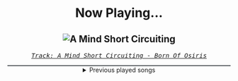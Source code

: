 <div align="center"> 
<h1>Now Playing...</h1>

![A Mind Short Circuiting](https://i.scdn.co/image/ab67616d00001e02fa629cc0d370adab303af29b)
--
_<samp><a href="https://open.spotify.com/track/5pprQsd40yQztKjJRri3Rn">Track: A Mind Short Circuiting - Born Of Osiris</a></samp>_

<div style="border: 1px #4B5054 solid"></div>
<details>
  <summary>
    Previous played songs
  </summary>
  <table>
    <thead>
      <tr>
        <th>
          Artist
        </th>
        <th>
          Song
        </th>
        <th>
          Link
        </th>
      </tr>
    </thead>
    <tbody>
      <tr><td>Born Of Osiris</td><td>A Mind Short Circuiting</td><td><a href="https://open.spotify.com/track/5pprQsd40yQztKjJRri3Rn">https://open.spotify.com/track/5pprQsd40yQztKjJRri3Rn</a></td></tr><tr><td>Born Of Osiris</td><td>Elevate</td><td><a href="https://open.spotify.com/track/5xSUwN5ZFBuoLWV4UnWVta">https://open.spotify.com/track/5xSUwN5ZFBuoLWV4UnWVta</a></td></tr><tr><td>Savage Hands</td><td>Love No More</td><td><a href="https://open.spotify.com/track/3qAXH92Chxp4o5yVBcSPc3">https://open.spotify.com/track/3qAXH92Chxp4o5yVBcSPc3</a></td></tr><tr><td>Thy Art Is Murder</td><td>Blood Throne</td><td><a href="https://open.spotify.com/track/1q2q42WTl2WAzpo2Ja9H7B">https://open.spotify.com/track/1q2q42WTl2WAzpo2Ja9H7B</a></td></tr><tr><td>Orbit Culture</td><td>Saw</td><td><a href="https://open.spotify.com/track/4HPrgYRpShQ7da64ssK3xP">https://open.spotify.com/track/4HPrgYRpShQ7da64ssK3xP</a></td></tr><tr><td>Galleons</td><td>Dungeon Dweller</td><td><a href="https://open.spotify.com/track/7a5az3RQGqRQRt8ijUgWrV">https://open.spotify.com/track/7a5az3RQGqRQRt8ijUgWrV</a></td></tr><tr><td>Breaking Benjamin</td><td>Fade Away</td><td><a href="https://open.spotify.com/track/6PkquTvmXuL0BuHqC0nZEB">https://open.spotify.com/track/6PkquTvmXuL0BuHqC0nZEB</a></td></tr><tr><td>Ice Nine Kills</td><td>Meat & Greet</td><td><a href="https://open.spotify.com/track/4DUDclz23qWzRVNe4a8zeK">https://open.spotify.com/track/4DUDclz23qWzRVNe4a8zeK</a></td></tr><tr><td>Manafest</td><td>Here I Am</td><td><a href="https://open.spotify.com/track/2i4IqGrwURGrrdQYvWUP1k">https://open.spotify.com/track/2i4IqGrwURGrrdQYvWUP1k</a></td></tr><tr><td>From Ashes to New</td><td>One Foot In The Grave (feat. Aaron Pauley of Of Mice & Men)</td><td><a href="https://open.spotify.com/track/3HFD33d1GOur9PQswfVeaP">https://open.spotify.com/track/3HFD33d1GOur9PQswfVeaP</a></td></tr><tr><td>Savage Hands</td><td>Halo</td><td><a href="https://open.spotify.com/track/7aCv75B0ySvqGBVkfBuT6G">https://open.spotify.com/track/7aCv75B0ySvqGBVkfBuT6G</a></td></tr><tr><td>Polaris</td><td>Nightmare</td><td><a href="https://open.spotify.com/track/0jrOt6XnOTeZOd56U16Bfp">https://open.spotify.com/track/0jrOt6XnOTeZOd56U16Bfp</a></td></tr><tr><td>Bad Omens</td><td>THE DRAIN</td><td><a href="https://open.spotify.com/track/0LSgZIdGUQtaXxlFN9thhc">https://open.spotify.com/track/0LSgZIdGUQtaXxlFN9thhc</a></td></tr><tr><td>Ice Nine Kills</td><td>Rainy Day</td><td><a href="https://open.spotify.com/track/3AkCkuC8LuRFEnvyKBQUOg">https://open.spotify.com/track/3AkCkuC8LuRFEnvyKBQUOg</a></td></tr><tr><td>Disturbed</td><td>Asylum</td><td><a href="https://open.spotify.com/track/3VZWVvHjzkG60FyVUkTcy5">https://open.spotify.com/track/3VZWVvHjzkG60FyVUkTcy5</a></td></tr><tr><td>Galleons</td><td>You Who Swallowed a Falling Star</td><td><a href="https://open.spotify.com/track/5l67uf7lvonZeSlxJLCkgr">https://open.spotify.com/track/5l67uf7lvonZeSlxJLCkgr</a></td></tr><tr><td>Breaking Benjamin</td><td>Close Your Eyes</td><td><a href="https://open.spotify.com/track/0UppcuBB46s0rTeLpf5Moy">https://open.spotify.com/track/0UppcuBB46s0rTeLpf5Moy</a></td></tr><tr><td>Breaking Benjamin</td><td>Close Your Eyes</td><td><a href="https://open.spotify.com/track/0UppcuBB46s0rTeLpf5Moy">https://open.spotify.com/track/0UppcuBB46s0rTeLpf5Moy</a></td></tr><tr><td>Breaking Benjamin</td><td>Save Yourself</td><td><a href="https://open.spotify.com/track/2q1KVUPMs9unSAKHFAaQFg">https://open.spotify.com/track/2q1KVUPMs9unSAKHFAaQFg</a></td></tr><tr><td>Breaking Benjamin</td><td>Blood</td><td><a href="https://open.spotify.com/track/7gQ7DfSSc3b8e4cHtFnDxu">https://open.spotify.com/track/7gQ7DfSSc3b8e4cHtFnDxu</a></td></tr>
    </tbody>
  </table>
</details>

</div>
